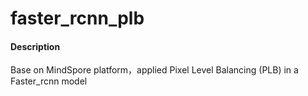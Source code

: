 # faster_rcnn_plb

#### Description
Base on  MindSpore platform，applied Pixel Level Balancing (PLB) in a Faster_rcnn model


